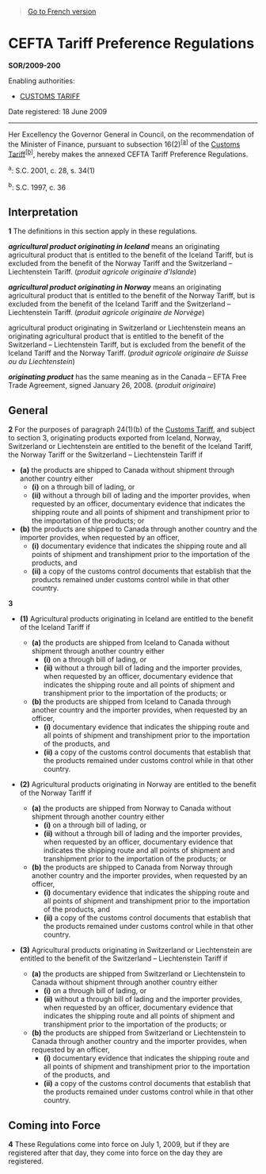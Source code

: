 > [Go to French version](/fr/Règlements/Décrets,%20ordonnances%20et%20règlements%20statutaires/2009/200.md)

# CEFTA Tariff Preference Regulations

**SOR/2009-200**

Enabling authorities: 
- [CUSTOMS TARIFF](/en/Acts/Statutes%20of%20Canada/1997/c.%2036.md)

Date registered: 18 June 2009

----------

Her Excellency the Governor General in Council, on the recommendation of the Minister of Finance, pursuant to subsection 16(2)<sup><a href='#fn_2060_hq_6918'>[a]</a></sup> of the [Customs Tariff](/en/Acts/Statutes%20of%20Canada/1997/c.%2036.md)<sup><a href='#fn_2060_hq_6919'>[b]</a></sup>, hereby makes the annexed CEFTA Tariff Preference Regulations.

<a name='fn_2060_hq_6918'><sup>a</sup></a>: S.C. 2001, c. 28, s. 34(1)<br />

<a name='fn_2060_hq_6919'><sup>b</sup></a>: S.C. 1997, c. 36<br />




## Interpretation


**1** The definitions in this section apply in these regulations.

***agricultural product originating in Iceland*** means an originating agricultural product that is entitled to the benefit of the Iceland Tariff, but is excluded from the benefit of the Norway Tariff and the Switzerland – Liechtenstein Tariff. (*produit agricole originaire d’Islande*)

***agricultural product originating in Norway*** means an originating agricultural product that is entitled to the benefit of the Norway Tariff, but is excluded from the benefit of the Iceland Tariff and the Switzerland – Liechtenstein Tariff. (*produit agricole originaire de Norvège*)

agricultural product originating in Switzerland or Liechtenstein means an originating agricultural product that is entitled to the benefit of the Switzerland – Liechtenstein Tariff, but is excluded from the benefit of the Iceland Tariff and the Norway Tariff. (*produit agricole originaire de Suisse ou du Liechtenstein*)

***originating product*** has the same meaning as in the Canada – EFTA Free Trade Agreement, signed January 26, 2008. (*produit originaire*) 




## General


**2** For the purposes of paragraph 24(1)(b) of the [Customs Tariff](/en/Acts/Statutes%20of%20Canada/1997/c.%2036.md), and subject to section 3, originating products exported from Iceland, Norway, Switzerland or Liechtenstein are entitled to the benefit of the Iceland Tariff, the Norway Tariff or the Switzerland – Liechtenstein Tariff if
- **(a)** the products are shipped to Canada without shipment through another country either
	- **(i)** on a through bill of lading, or
	- **(ii)** without a through bill of lading and the importer provides, when requested by an officer, documentary evidence that indicates the shipping route and all points of shipment and transhipment prior to the importation of the products; or
- **(b)** the products are shipped to Canada through another country and the importer provides, when requested by an officer,
	- **(i)** documentary evidence that indicates the shipping route and all points of shipment and transhipment prior to the importation of the products, and
	- **(ii)** a copy of the customs control documents that establish that the products remained under customs control while in that other country.



**3** 

- **(1)** Agricultural products originating in Iceland are entitled to the benefit of the Iceland Tariff if
	- **(a)** the products are shipped from Iceland to Canada without shipment through another country either
		- **(i)** on a through bill of lading, or
		- **(ii)** without a through bill of lading and the importer provides, when requested by an officer, documentary evidence that indicates the shipping route and all points of shipment and transhipment prior to the importation of the products; or
	- **(b)** the products are shipped from Iceland to Canada through another country and the importer provides, when requested by an officer,
		- **(i)** documentary evidence that indicates the shipping route and all points of shipment and transhipment prior to the importation of the products, and
		- **(ii)** a copy of the customs control documents that establish that the products remained under customs control while in that other country.

- **(2)** Agricultural products originating in Norway are entitled to the benefit of the Norway Tariff if
	- **(a)** the products are shipped from Norway to Canada without shipment through another country either
		- **(i)** on a through bill of lading, or
		- **(ii)** without a through bill of lading and the importer provides, when requested by an officer, documentary evidence that indicates the shipping route and all points of shipment and transhipment prior to the importation of the products; or
	- **(b)** the products are shipped to Canada from Norway through another country and the importer provides, when requested by an officer,
		- **(i)** documentary evidence that indicates the shipping route and all points of shipment and transhipment prior to the importation of the products, and
		- **(ii)** a copy of the customs control documents that establish that the products remained under customs control while in that other country.

- **(3)** Agricultural products originating in Switzerland or Liechtenstein are entitled to the benefit of the Switzerland – Liechtenstein Tariff if
	- **(a)** the products are shipped from Switzerland or Liechtenstein to Canada without shipment through another country either
		- **(i)** on a through bill of lading, or
		- **(ii)** without a through bill of lading and the importer provides, when requested by an officer, documentary evidence that indicates the shipping route and all points of shipment and transhipment prior to the importation of the products; or
	- **(b)** the products are shipped from Switzerland or Liechtenstein to Canada through another country and the importer provides, when requested by an officer,
		- **(i)** documentary evidence that indicates the shipping route and all points of shipment and transhipment prior to the importation of the products, and
		- **(ii)** a copy of the customs control documents that establish that the products remained under customs control while in that other country.




## Coming into Force


**4** These Regulations come into force on July 1, 2009, but if they are registered after that day, they come into force on the day they are registered.


